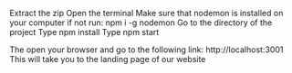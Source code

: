 
Extract the zip
Open the terminal
Make sure that nodemon is installed on your computer if not run: npm i -g nodemon
Go to the directory of the project
Type npm install
Type npm start

The open your browser and go to the following link: http://localhost:3001
This will take you to the landing page of our website 

